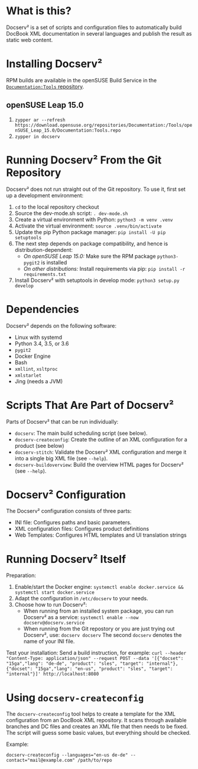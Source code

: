 # What is this?
Docserv² is a set of scripts and configuration files to automatically build
DocBook XML documentation in several languages and publish the result as
static web content.

# Installing Docserv²
RPM builds are available in the openSUSE Build Service in the
[`Documentation:Tools` repository](https://build.opensuse.org/project/show/Documentation:Tools).

## openSUSE Leap 15.0
   1. ```zypper ar --refresh https://download.opensuse.org/repositories/Documentation:/Tools/openSUSE_Leap_15.0/Documentation:Tools.repo```
   2. ```zypper in docserv```

# Running Docserv² From the Git Repository

Docserv² does not run straight out of the Git repository. To use it, first
set up a development environment:

   1. `cd` to the local repository checkout
   2. Source the dev-mode.sh script: `. dev-mode.sh`
   3. Create a virtual environment with Python: `python3 -m venv .venv`
   4. Activate the virtual environment: `source .venv/bin/activate`
   5. Update the pip Python package manager: `pip install -U pip setuptools`
   6. The next step depends on package compatibility, and hence is distribution-dependent:
      * *On openSUSE Leap 15.0:* Make sure the RPM package `python3-pygit2` is installed
      * *On other distributions:* Install requirements via pip: `pip install -r requirements.txt`
   7. Install Docserv² with setuptools in develop mode: `python3 setup.py develop`

# Dependencies

Docserv² depends on the following software:

  * Linux with systemd
  * Python 3.4, 3.5, or 3.6
  * `pygit2`
  * Docker Engine
  * Bash
  * `xmllint`, `xsltproc`
  * `xmlstarlet`
  * Jing (needs a JVM)

# Scripts That Are Part of Docserv²

Parts of Docserv² that can be run individually:
  * `docserv`: The main build scheduling script (see below).
  * `docserv-createconfig`: Create the outline of an XML configuration for a
     product (see below)
  * `docserv-stitch`: Validate the Docserv² XML configuration and merge it into
    a single big XML file (see `--help`).
  * `docserv-buildoverview`: Build the overview HTML pages for Docserv²
    (see `--help`).


# Docserv² Configuration

The Docserv² configuration consists of three parts:

  * INI file: Configures paths and basic parameters.
  * XML configuration files: Configures product definitions
  * Web Templates: Configures HTML templates and UI translation strings


# Running Docserv² Itself

Preparation:

   1. Enable/start the Docker engine: `systemctl enable docker.service && systemctl start docker.service`
   2. Adapt the configuration in `/etc/docserv` to your needs.
   3. Choose how to run Docserv²:
      * When running from an installed system package, you can run Docserv²
        as a service: `systemctl enable --now docserv@docserv.service`
      * When running from the Git repostory or you are just trying out
        Docserv², use: `docserv docserv`
        The second `docserv` denotes the name of your INI file.

Test your installation:
Send a build instruction, for example: `curl --header "Content-Type: application/json" --request POST --data '[{"docset": "15ga","lang": "de-de", "product": "sles", "target": "internal"}, {"docset": "15ga","lang": "en-us", "product": "sles", "target": "internal"}]' http://localhost:8080`


# Using `docserv-createconfig`

The `docserv-createconfig` tool helps to create a template for the XML
configuration from an DocBook XML repository. It scans through available
branches and DC files and creates an XML file that then needs to be fixed.
The script will guess some basic values, but everything should be checked.

Example:
```
docserv-createconfig --languages="en-us de-de" --contact="mail@example.com" /path/to/repo
```
